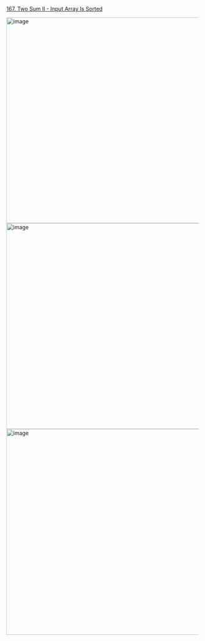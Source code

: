 [167. Two Sum II - Input Array Is Sorted](https://leetcode.com/problems/two-sum-ii-input-array-is-sorted/)  

<img width="540" alt="image" src="https://github.com/ai-kmu/etc/assets/100561089/62f631cc-7139-4ae4-bc1b-978fc13b94b8">  
<img width="540" alt="image" src="https://github.com/ai-kmu/etc/assets/100561089/969dbb14-e7c8-490a-be36-539d1b95cb5a">  
<img width="540" alt="image" src="https://github.com/ai-kmu/etc/assets/100561089/ccc63802-34ac-4aa9-a404-f23d6b9f5a34">  

